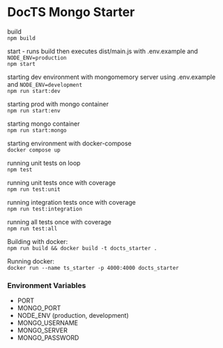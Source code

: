 # DocTS Mongo Starter

build  
`npm build`

start - runs build then executes dist/main.js with .env.example and `NODE_ENV=production`  
`npm start`

starting dev environment with mongomemory server using .env.example and `NODE_ENV=development`  
`npm run start:dev`

starting prod with mongo container  
`npm run start:env`

starting mongo container  
`npm run start:mongo`

starting environment with docker-compose  
`docker compose up`

running unit tests on loop  
`npm test`

running unit tests once with coverage  
`npm run test:unit`

running integration tests once with coverage  
`npm run test:integration`

running all tests once with coverage  
`npm run test:all`

Building with docker:  
`npm run build && docker build -t docts_starter .`

Running docker:  
`docker run --name ts_starter -p 4000:4000 docts_starter`

### Environment Variables

- PORT
- MONGO_PORT
- NODE_ENV (production, development)
- MONGO_USERNAME
- MONGO_SERVER
- MONGO_PASSWORD
